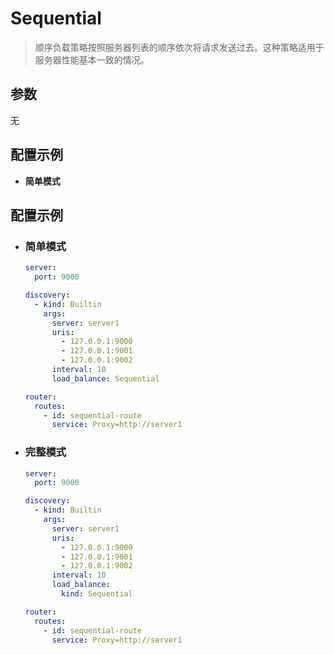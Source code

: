 # Sequential

> 顺序负载策略按照服务器列表的顺序依次将请求发送过去。这种策略适用于服务器性能基本一致的情况。

## 参数

无

## 配置示例

- **简单模式**

## 配置示例

- ### 简单模式

    ```yaml
    server:
      port: 9000
    
    discovery:
      - kind: Builtin
        args:
          server: server1
          uris:
            - 127.0.0.1:9000
            - 127.0.0.1:9001
            - 127.0.0.1:9002
          interval: 10
          load_balance: Sequential
    
    router:
      routes:
        - id: sequential-route
          service: Proxy=http://server1
    ```


- ### 完整模式

    ```yaml
    server:
      port: 9000
    
    discovery:
      - kind: Builtin
        args:
          server: server1
          uris:
            - 127.0.0.1:9000
            - 127.0.0.1:9001
            - 127.0.0.1:9002
          interval: 10
          load_balance: 
            kind: Sequential
    
    router:
      routes:
        - id: sequential-route
          service: Proxy=http://server1
    ```